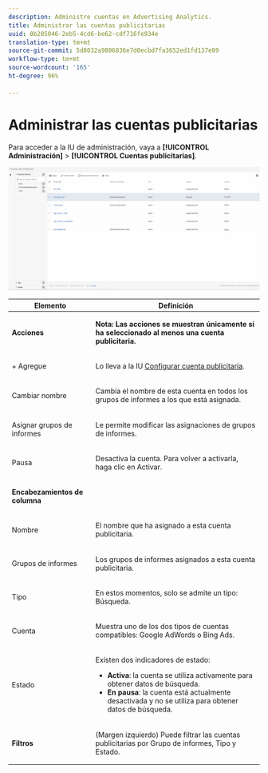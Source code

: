 ```yaml
---
description: Administre cuentas en Advertising Analytics.
title: Administrar las cuentas publicitarias
uuid: 0b205046-2eb5-4cd6-be62-cdf716fe934e
translation-type: tm+mt
source-git-commit: 5d8032a9806836e7d0ecbd7fa3652ed1fd137e89
workflow-type: tm+mt
source-wordcount: '165'
ht-degree: 96%

---
```



# Administrar las cuentas publicitarias

Para acceder a la IU de administración, vaya a **[!UICONTROL Administración]** > **[!UICONTROL Cuentas publicitarias]**.

![](assets/manage_ad_accounts.png)

<table id="table_BE318026CF024E94A885EED86AA7077F"> 
 <thead> 
  <tr> 
   <th colname="col1" class="entry"> Elemento </th> 
   <th colname="col2" class="entry"> Definición </th> 
  </tr>
 </thead>
 <tbody> 
  <tr> 
   <td colname="col1"> <p><b>Acciones</b> </p> </td> 
   <td colname="col2"> <p><b>Nota: Las acciones se muestran únicamente si ha seleccionado al menos una cuenta publicitaria. </b> </p> </td> 
  </tr> 
  <tr> 
   <td colname="col1"> <p>+ Agregue </p> </td> 
   <td colname="col2"> <p>Lo lleva a la IU <a href="/help/integrate/c-advertising-analytics/c-adanalytics-workflow/aa-create-ad-account.md"  >Configurar cuenta publicitaria</a>. </p> </td> 
  </tr> 
  <tr> 
   <td colname="col1"> <p>Cambiar nombre </p> </td> 
   <td colname="col2"> <p>Cambia el nombre de esta cuenta en todos los grupos de informes a los que está asignada. </p> </td> 
  </tr> 
  <tr> 
   <td colname="col1"> <p>Asignar grupos de informes </p> </td> 
   <td colname="col2"> <p>Le permite modificar las asignaciones de grupos de informes. </p> </td> 
  </tr> 
  <tr> 
   <td colname="col1"> <p>Pausa </p> </td> 
   <td colname="col2"> <p>Desactiva la cuenta. Para volver a activarla, haga clic en <span class="uicontrol">Activar</span>. </p> </td> 
  </tr> 
  <tr> 
   <td colname="col1"> <p><b>Encabezamientos de columna</b> </p> </td> 
   <td colname="col2"> </td> 
  </tr> 
  <tr> 
   <td colname="col1"> <p>Nombre </p> </td> 
   <td colname="col2"> <p>El nombre que ha asignado a esta cuenta publicitaria. </p> </td> 
  </tr> 
  <tr> 
   <td colname="col1"> <p>Grupos de informes </p> </td> 
   <td colname="col2"> <p>Los grupos de informes asignados a esta cuenta publicitaria. </p> </td> 
  </tr> 
  <tr> 
   <td colname="col1"> <p>Tipo </p> </td> 
   <td colname="col2"> <p>En estos momentos, solo se admite un tipo: Búsqueda. </p> </td> 
  </tr> 
  <tr> 
   <td colname="col1"> <p>Cuenta </p> </td> 
   <td colname="col2"> <p>Muestra uno de los dos tipos de cuentas compatibles: Google AdWords o Bing Ads. </p> </td> 
  </tr> 
  <tr> 
   <td colname="col1"> <p>Estado </p> </td> 
   <td colname="col2"> <p>Existen dos indicadores de estado: </p> 
    <ul id="ul_376263DEF6EE44B48564D272D3CBFCBC"> 
     <li id="li_75E329B68B4D4E929E227E717C993082"><b>Activa</b>: la cuenta se utiliza activamente para obtener datos de búsqueda. </li> 
     <li id="li_5E2DF98B22D34437A2A2C93F996C1EA2"><b>En pausa</b>: la cuenta está actualmente desactivada y no se utiliza para obtener datos de búsqueda. </li> 
    </ul> </td> 
  </tr> 
  <tr> 
   <td colname="col1"> <p><b>Filtros</b> </p> </td> 
   <td colname="col2"> <p>(Margen izquierdo) Puede filtrar las cuentas publicitarias por Grupo de informes, Tipo y Estado. </p> </td> 
  </tr> 
 </tbody> 
</table>

